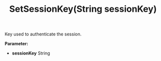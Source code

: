 ﻿---
uid: crmscript_ref_NSChatSessionEntity_SetSessionKey
title: SetSessionKey(String sessionKey)
intellisense: NSChatSessionEntity.SetSessionKey
keywords: NSChatSessionEntity, GetSessionKey
so.topic: reference
---

Key used to authenticate the session.

**Parameter:** 
 - **sessionKey** String

